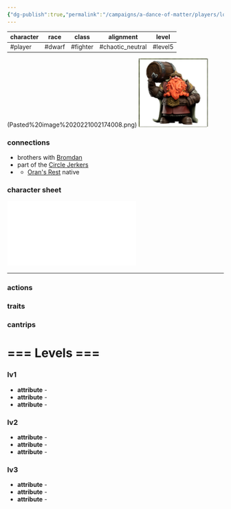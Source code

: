 ```yaml
---
{"dg-publish":true,"permalink":"/campaigns/a-dance-of-matter/players/lo-tha-r-ran/"}
---
```



| character | race              | class | alignment     | level   |
| --------- | ----------------- | ----- | ------------- | ------- |
| #player   | #dwarf  | #fighter | #chaotic_neutral | #level5 |


(Pasted%20image%2020221002174008.png)
![](/img/user/attachments/img-Lotharran.png)
### connections
- brothers with [Bromdan](Campaigns/A%20Dance%20of%20Matter/Players%20👤/Bromdan.md)
- part of the [Circle Jerkers](Campaigns/A%20Dance%20of%20Matter/Clans%20⚔/Circle%20Jerkers.md)
- - [Oran's Rest](Campaigns/A%20Dance%20of%20Matter/Locations%20📌/Oran's%20Rest.md) native

### character sheet
![](attachments/LoThaRRan_Barr_-_lvl5%201.pdf)

---
### actions
### traits
### cantrips

# === Levels ===
### lv1
- **attribute** - 
- **attribute** - 
- **attribute** - 

### lv2
- **attribute** - 
- **attribute** - 
- **attribute** - 

### lv3
- **attribute** - 
- **attribute** - 
- **attribute** - 
